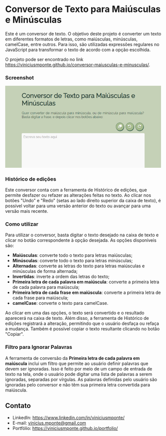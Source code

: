 # Conversor de Texto para Maiúsculas e Minúsculas

Este é um conversor de texto. O objetivo deste projeto é converter um texto em diferentes formatos de letras, como maiúsculas, minúsculas, camelCase, entre outros. Para isso, são utilizadas expressões regulares no JavaScript para transformar o texto de acordo com a opção escolhida.

O projeto pode ser encontrado no link https://viniciusmponte.github.io/conversor-maiusculas-e-minusculas/.

### Screenshot

<img src="https://raw.githubusercontent.com/ViniciusMPonte/portfolio/main/images/conversor-de-texto.png" style="width: 500px; height: auto;">

### Histórico de edições

Este conversor conta com a ferramenta de Histórico de edições, que permite desfazer ou refazer as alterações feitas no texto. Ao clicar nos botões "Undo" e "Redo" (setas ao lado direito superior da caixa de texto), é possível voltar para uma versão anterior do texto ou avançar para uma versão mais recente.

### Como utilizar

Para utilizar o conversor, basta digitar o texto desejado na caixa de texto e clicar no botão correspondente à opção desejada. As opções disponíveis são:

- **Maiúsculas**: converte todo o texto para letras maiúsculas;
- **Minúsculas**: converte todo o texto para letras minúsculas;
- **Alternadas**: converte as letras do texto para letras maiúsculas e minúsculas de forma alternada;
- **Invertidas**: inverte a ordem das letras do texto;
- **Primeira letra de cada palavra em maiúscula**: converte a primeira letra de cada palavra para maiúscula;
- **Primeira letra de cada frase em maiúscula**: converte a primeira letra de cada frase para maiúscula;
- **camelCase**: converte o texto para camelCase.

Ao clicar em uma das opções, o texto será convertido e o resultado aparecerá na caixa de texto. Além disso, a ferramenta de Histórico de edições registrará a alteração, permitindo que o usuário desfaça ou refaça a mudança. Também é possível copiar o texto resultante clicando no botão "Copiar".

### Filtro para Ignorar Palavras

A ferramenta de conversão da **Primeira letra de cada palavra em maiúscula** inclui um filtro que permite ao usuário definir palavras que devem ser ignoradas. Isso é feito por meio de um campo de entrada de texto na tela, onde o usuário pode digitar uma lista de palavras a serem ignoradas, separadas por vírgulas. As palavras definidas pelo usuário são ignoradas pelo conversor e não têm sua primeira letra convertida para maiúscula.

## Contato

- LinkedIn: https://www.linkedin.com/in/viniciusmponte/
- E-mail: vinicius.mponte@gmail.com
- Portfólio: https://viniciusmponte.github.io/portfolio/
